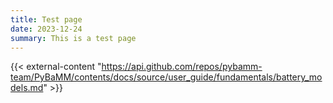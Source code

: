 ```yaml
---
title: Test page
date: 2023-12-24
summary: This is a test page
---
```


<!-- Note to self: remove this page when merging -->
{{< external-content "https://api.github.com/repos/pybamm-team/PyBaMM/contents/docs/source/user_guide/fundamentals/battery_models.md" >}}
<!-- {{< external-content "https://api.github.com/repos/pybamm-team/PyBaMM/contents/benchmarks/README.md" >}} -->
<!-- {{< external-content "https://api.github.com/repos/pybamm-team/pybamm.org/contents/README.md" >}} -->
